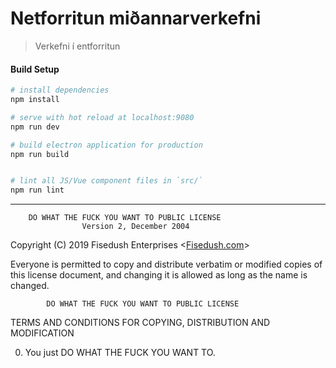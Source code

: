 # Netforritun miðannarverkefni

> Verkefni í entforritun

#### Build Setup

``` bash
# install dependencies
npm install

# serve with hot reload at localhost:9080
npm run dev

# build electron application for production
npm run build


# lint all JS/Vue component files in `src/`
npm run lint

```

---

        DO WHAT THE FUCK YOU WANT TO PUBLIC LICENSE 
                    Version 2, December 2004 

 Copyright (C) 2019 Fisedush Enterprises <[Fisedush.com](Https://fisedush.com)> 

 Everyone is permitted to copy and distribute verbatim or modified 
 copies of this license document, and changing it is allowed as long 
 as the name is changed. 

            DO WHAT THE FUCK YOU WANT TO PUBLIC LICENSE 
   TERMS AND CONDITIONS FOR COPYING, DISTRIBUTION AND MODIFICATION 

  0. You just DO WHAT THE FUCK YOU WANT TO.

